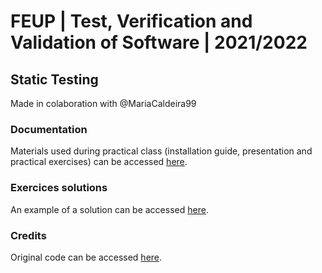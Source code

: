 # FEUP | Test, Verification and Validation of Software | 2021/2022

## Static Testing

Made in colaboration with @MariaCaldeira99

### Documentation
Materials used during practical class (installation guide, presentation and practical exercises) can be accessed [here](https://github.com/anatdiass/TVVS_Static_Testing/tree/main/docs).

### Exercices solutions
An example of a solution can be accessed [here](https://github.com/anatdiass/TVVS_Static_Testing_Solutions).

### Credits
Original code can be accessed [here](https://github.com/janbodnar/Java-Snake-Game).
